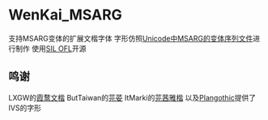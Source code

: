 # WenKai_MSARG
支持MSARG变体的扩展文楷字体
字形仿照[Unicode中MSARG的变体序列文件](https://www.unicode.org/ivd/data/2020-11-06/IVD_Charts_MSARG.pdf)进行制作
使用[SIL OFL](https://openfontlicense.org/)开源
## 鸣谢
LXGW的[霞鹜文楷](https://github.com/lxgw/LxgwWenKai)
ButTaiwan的[芫荽](https://github.com/ButTaiwan/iansui)
ItMarki的[芫茜雅楷](https://www.maoken.com/freefonts/17461.html)
以及[Plangothic](https://github.com/Fitzgerald-Porthmouth-Koenigsegg/Plangothic-Project)提供了IVS的字形